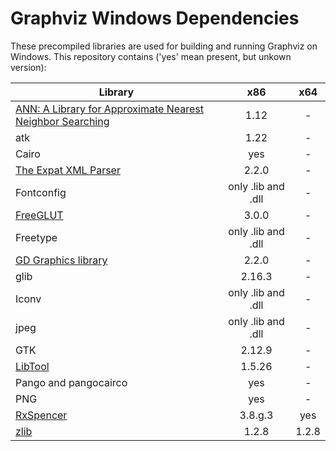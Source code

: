 # Graphviz Windows Dependencies

These precompiled libraries are used for building and running Graphviz on Windows. This repository contains ('yes' mean present, but unkown version):

| Library | x86 | x64 |
| ------- | :-: | :-: |
| [ANN: A Library for Approximate Nearest Neighbor Searching](http://www.cs.umd.edu/~mount/ANN/) | 1.12 | - |
| atk | 1.22 | - |
| Cairo | yes | - |
| [The Expat XML Parser](http://www.libexpat.org/) | 2.2.0 | - |
| Fontconfig | only .lib and .dll | - |
| [FreeGLUT](http://www.transmissionzero.co.uk/software/freeglut-devel/) | 3.0.0 | - |
| Freetype | only .lib and .dll | - |
| [GD Graphics library](https://libgd.github.io/) | 2.2.0 | - |
| glib | 2.16.3 | - |
| Iconv | only .lib and .dll | - |
| jpeg | only .lib and .dll | - |
| GTK | 2.12.9 | - |
| [LibTool](http://gnuwin32.sourceforge.net/packages/libtool.htm) | 1.5.26 | - |
| Pango and pangocairco | yes | - |
| PNG | yes | - |
| [RxSpencer](http://gnuwin32.sourceforge.net/packages/rxspencer.htm) | 3.8.g.3 | yes |
| [zlib](http://windows.php.net/downloads/php-sdk/deps/vc14/x64/) | 1.2.8 | 1.2.8 |
